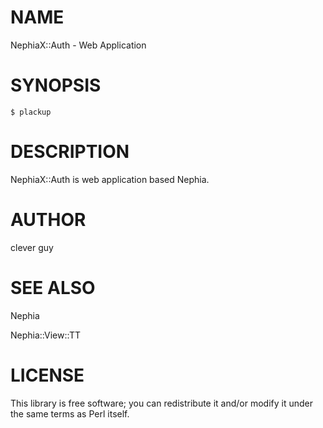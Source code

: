 # NAME

NephiaX::Auth - Web Application

# SYNOPSIS

    $ plackup

# DESCRIPTION

NephiaX::Auth is web application based Nephia.

# AUTHOR

clever guy

# SEE ALSO

Nephia

Nephia::View::TT

# LICENSE

This library is free software; you can redistribute it and/or modify
it under the same terms as Perl itself.
